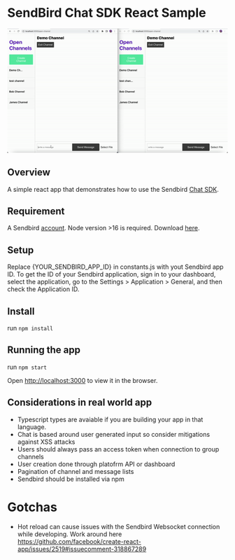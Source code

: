 # SendBird Chat SDK React Sample

![React sample](/react-sample.gif?raw=true "react sample")


## Overview
A simple react app that demonstrates how to use the Sendbird [Chat SDK](https://sendbird.com/docs/chat).

## Requirement
A Sendbird [account](https://dashboard.sendbird.com/auth/signup).
Node version >16 is required. Download [here](https://nodejs.org/en/).

## Setup
Replace {YOUR_SENDBIRD_APP_ID} in constants.js with yout Sendbird app ID. 
To get the ID  of your Sendbird application, sign in to your dashboard, select the application, go to the Settings > Application > General, and then check the Application ID.

## Install
run `npm install`

## Running the app

run `npm start`

Open [http://localhost:3000](http://localhost:3000) to view it in the browser.

## Considerations in real world app
 - Typescript types are avaiable if you are building your app in that language.
 - Chat is based around user generated input so consider mitigations against XSS attacks
 - Users should always pass an access token when connection to group channels 
 - User creation done through platofrm API or dashboard
 - Pagination of channel and message lists
 - Sendbird should be installed via npm


# Gotchas
 - Hot reload can cause issues with the Sendbird Websocket connection while developing. Work around here https://github.com/facebook/create-react-app/issues/2519#issuecomment-318867289





